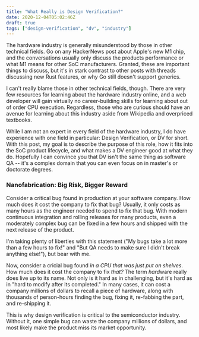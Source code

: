 ```yaml
---
title: "What Really is Design Verification?"
date: 2020-12-04T05:02:46Z
draft: true
tags: ["design-verification", "dv", "industry"]
---
```


The hardware industry is generally misunderstood by those in other technical fields. Go on any HackerNews post about Apple's new M1 chip, and the conversations usually only discuss the products performance or what M1 means for other SoC manufacturers. Granted, these are important things to discuss, but it's in stark contrast to other posts with threads discussing new Rust features, or why Go still doesn't support generics.

I can't really blame those in other technical fields, though. There are very few resources for learning about the hardware industry online, and a web developer will gain virtually no career-building skills for learning about out of order CPU execution. Regardless, those who are curious should have an avenue for learning about this industry aside from Wikipedia and overpriced textbooks.

While I am not an expert in every field of the hardware industry, I do have experience with one field in particular: Design Verification, or DV for short. With this post, my goal is to describe the purpose of this role, how it fits into the SoC product lifecycle, and what makes a DV engineer good at what they do. Hopefully I can convince you that DV isn't the same thing as software QA -- it's a complex domain that you can even focus on in master's or doctorate degrees.


### Nanofabrication: Big Risk, Bigger Reward
Consider a critical bug found in production at your software company. How much does it cost the company to fix that bug? Usually, it only costs as many hours as the engineer needed to spend to fix that bug. With modern continuous integration and rolling releases for many products, even a moderately complex bug can be fixed in a few hours and shipped with the next release of the product.

I'm taking plenty of liberties with this statement ("My bugs take a lot more than a few hours to fix!" and "But QA needs to make sure I didn't break anything else!"), but bear with me.

Now, consider a cricial bug found _in a CPU that was just put on shelves_. How much does it cost the company to fix _that?_ The term *hard*ware really does live up to its name. Not only is it hard as in challenging, but it's hard as in "hard to modify after its completed." In many cases, it can cost a company millions of dollars to recall a piece of hardware, along with thousands of person-hours finding the bug, fixing it, re-fabbing the part, and re-shipping it. 

This is why design verification is critical to the semiconductor industry. Without it, one simple bug can waste the company millions of dollars, and most likely make the product miss its market opportunity. 
